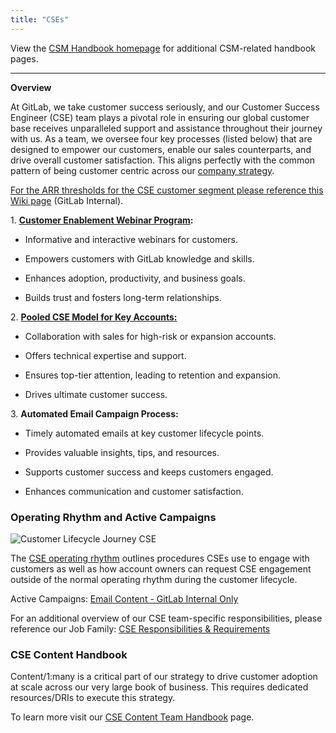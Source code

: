 ```yaml
---
title: "CSEs"
---
```


View the [CSM Handbook homepage](/handbook/customer-success/csm/) for additional CSM-related handbook pages.

---
**Overview**

At GitLab, we take customer success seriously, and our Customer Success Engineer (CSE) team plays a pivotal role in ensuring our global customer base receives unparalleled support and assistance throughout their journey with us. As a team, we oversee four key processes (listed below) that are designed to empower our customers, enable our sales counterparts, and drive overall customer satisfaction. This aligns perfectly with the common pattern of being customer centric across our [company strategy](/handbook/company/strategy/).

[For the ARR thresholds for the CSE customer segment please reference this Wiki page](https://gitlab.com/gitlab-com/customer-success/csm/-/wikis/CSM-Segments) (GitLab Internal).

1\. **[Customer Enablement Webinar Program](/handbook/customer-success/csm/segment/cse/webinar-calendar/):**

- Informative and interactive webinars for customers.

- Empowers customers with GitLab knowledge and skills.

- Enhances adoption, productivity, and business goals.

- Builds trust and fosters long-term relationships.

2\. **[Pooled CSE Model for Key Accounts:](/handbook/customer-success/csm/segment/cse/cse-operating-rhythm/#cse-engagement-request-process)**

- Collaboration with sales for high-risk or expansion accounts.

- Offers technical expertise and support.

- Ensures top-tier attention, leading to retention and expansion.

- Drives ultimate customer success.

3\. **Automated Email Campaign Process:**

- Timely automated emails at key customer lifecycle points.

- Provides valuable insights, tips, and resources.

- Supports customer success and keeps customers engaged.

- Enhances communication and customer satisfaction.

### **Operating Rhythm and Active Campaigns**

![Customer Lifecycle Journey CSE](/handbook/customer-success/csm/segment/cse/CustomerLifecycleJourneywithMetrics-ScaleCSE_Nov-2023.png)

The [CSE operating rhythm](/handbook/customer-success/csm/segment/cse/cse-operating-rhythm/) outlines procedures CSEs use to engage with customers as well as how account owners can request CSE engagement outside of the normal operating rhythm during the customer lifecycle.

Active Campaigns: [Email Content - GitLab Internal Only](https://docs.google.com/document/d/1Db6y_i2gPQrPnJkJpAAbfFKQtw4c5VgSFJcHKDG-4hk/edit)

For an additional overview of our CSE team-specific responsibilities, please reference our Job Family: [CSE Responsibilities & Requirements](/job-families/sales/customer-success-engineer)

### <i class="fa-solid fa-book" style="color: #B197FC;"></i> **CSE Content Handbook**

Content/1:many is a critical part of our strategy to drive customer adoption at scale across our very large book of business.  This requires dedicated resources/DRIs to execute this strategy.

To learn more visit our [CSE Content Team Handbook](/handbook/customer-success/csm/segment/cse/content) page.
